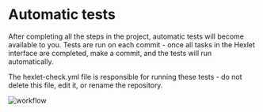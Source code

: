 # Automatic tests

After completing all the steps in the project, automatic tests will become available to you. Tests are run on each commit - once all tasks in the Hexlet interface are completed, make a commit, and the tests will run automatically.

The hexlet-check.yml file is responsible for running these tests - do not delete this file, edit it, or rename the repository.

![workflow](https://github.com/csmcgrl/frontend-project-11/actions/workflows/main.yml/badge.svg?event=push)
